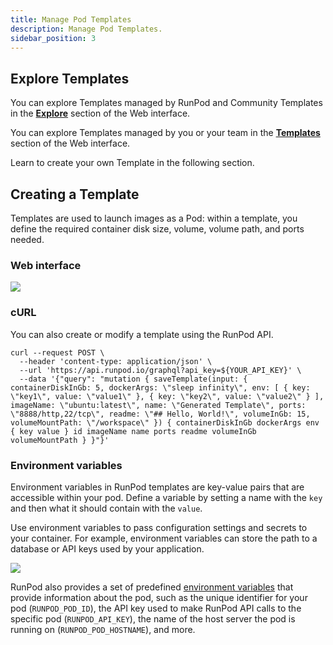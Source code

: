 ```yaml
---
title: Manage Pod Templates
description: Manage Pod Templates.
sidebar_position: 3
---
```


## Explore Templates

You can explore Templates managed by RunPod and Community Templates in the **[Explore](https://www.runpod.io/console/explore)** section of the Web interface.

You can explore Templates managed by you or your team in the **[Templates](https://www.runpod.io/console/user/templates)** section of the Web interface.

Learn to create your own Template in the following section.

## Creating a Template

Templates are used to launch images as a Pod: within a template, you define the required container disk size, volume, volume path, and ports needed.

### Web interface

![](/img/docs/8418b2b-image.png)

### cURL

You can also create or modify a template using the RunPod API.

```curl
curl --request POST \
  --header 'content-type: application/json' \
  --url 'https://api.runpod.io/graphql?api_key=${YOUR_API_KEY}' \
  --data '{"query": "mutation { saveTemplate(input: { containerDiskInGb: 5, dockerArgs: \"sleep infinity\", env: [ { key: \"key1\", value: \"value1\" }, { key: \"key2\", value: \"value2\" } ], imageName: \"ubuntu:latest\", name: \"Generated Template\", ports: \"8888/http,22/tcp\", readme: \"## Hello, World!\", volumeInGb: 15, volumeMountPath: \"/workspace\" }) { containerDiskInGb dockerArgs env { key value } id imageName name ports readme volumeInGb volumeMountPath } }"}'
```

### Environment variables

Environment variables in RunPod templates are key-value pairs that are accessible within your pod. Define a variable by setting a name with the `key` and then what it should contain with the `value`.

Use environment variables to pass configuration settings and secrets to your container. For example, environment variables can store the path to a database or API keys used by your application.

![](/img/docs/b7670dd-image.png)


RunPod also provides a set of predefined [environment variables](/pods/references/environment-variables) that provide information about the pod, such as the unique identifier for your pod (`RUNPOD_POD_ID`), the API key used to make RunPod API calls to the specific pod (`RUNPOD_API_KEY`), the name of the host server the pod is running on (`RUNPOD_POD_HOSTNAME`), and more.

